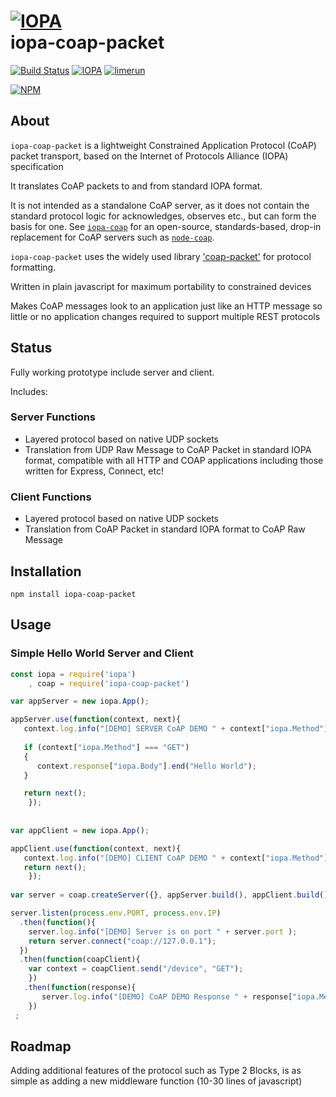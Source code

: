 # [![IOPA](http://iopa.io/iopa.png)](http://iopa.io)<br> iopa-coap-packet

[![Build Status](https://api.shippable.com/projects/55f72f031895ca4474153dc9/badge?branchName=master)](https://app.shippable.com/projects/55f72f031895ca4474153dc9) 
[![IOPA](https://img.shields.io/badge/iopa-middleware-99cc33.svg?style=flat-square)](http://iopa.io)
[![limerun](https://img.shields.io/badge/limerun-certified-3399cc.svg?style=flat-square)](https://nodei.co/npm/limerun/)

[![NPM](https://nodei.co/npm/iopa-coap-packet.png?downloads=true)](https://nodei.co/npm/iopa-coap-packet/)

## About
`iopa-coap-packet` is a lightweight Constrained Application Protocol (CoAP) packet transport, based on the Internet of Protocols Alliance (IOPA) specification  

It translates CoAP packets to and from standard IOPA format.

It is not intended as a standalone CoAP server, as it does not contain the standard protocol logic for acknowledges, observes etc., but can form the basis for one.  See [`iopa-coap`](https://github.com/iopa-io/iopa-coap) for an open-source, standards-based, drop-in replacement for CoAP servers such as [`node-coap`](https://github.com/mcollina/node-coap).   

`iopa-coap-packet` uses the widely used library ['coap-packet'](https://github.com/mcollina/coap-packet) for protocol formatting.

Written in plain javascript for maximum portability to constrained devices

Makes CoAP messages look to an application just like an HTTP message so little or no application changes required to support multiple REST protocols

## Status

Fully working prototype include server and client.

Includes:


### Server Functions

  * Layered protocol based on native UDP sockets
  * Translation from UDP Raw Message to CoAP Packet in standard IOPA format, compatible with all HTTP and COAP applications including those written for Express, Connect, etc!
   
### Client Functions
  * Layered protocol based on native UDP sockets
  * Translation from CoAP Packet in standard IOPA
   format to CoAP Raw Message
   
## Installation

    npm install iopa-coap-packet

## Usage
    
### Simple Hello World Server and Client
``` js
const iopa = require('iopa')
    , coap = require('iopa-coap-packet')      

var appServer = new iopa.App();

appServer.use(function(context, next){
   context.log.info("[DEMO] SERVER CoAP DEMO " + context["iopa.Method"] + " " + context["iopa.Path"]);
   
   if (context["iopa.Method"] === "GET")
   {
      context.response["iopa.Body"].end("Hello World");
   }

   return next();
    });
    
    
var appClient = new iopa.App();

appClient.use(function(context, next){
   context.log.info("[DEMO] CLIENT CoAP DEMO " + context["iopa.Method"] + " " + context["iopa.Path"]);
   return next();
    });
                       
var server = coap.createServer({}, appServer.build(), appClient.build());

server.listen(process.env.PORT, process.env.IP)
  .then(function(){
    server.log.info("[DEMO] Server is on port " + server.port );
    return server.connect("coap://127.0.0.1");
  })
  .then(function(coapClient){
    var context = coapClient.send("/device", "GET");
    })
   .then(function(response){
       server.log.info("[DEMO] CoAP DEMO Response " + response["iopa.Method"] + " " + response["iopa.Body"].toString());
    })
 ;
``` 

## Roadmap

Adding additional features of the protocol such as Type 2 Blocks, is as simple as adding a new middleware function (10-30 lines of javascript)  

 
